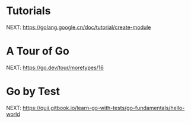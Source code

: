 # Tutorials

NEXT: https://golang.google.cn/doc/tutorial/create-module

# A Tour of Go

NEXT: https://go.dev/tour/moretypes/16

# Go by Test

NEXT: https://quii.gitbook.io/learn-go-with-tests/go-fundamentals/hello-world
